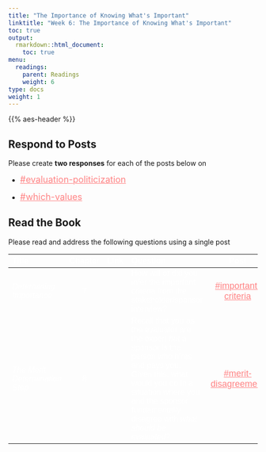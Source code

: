 ```yaml
---
title: "The Importance of Knowing What's Important"
linktitle: "Week 6: The Importance of Knowing What's Important"
toc: true
output:
  rmarkdown::html_document:
    toc: true
menu:
  readings:
    parent: Readings
    weight: 6
type: docs
weight: 1
---
```


<script src="/rmarkdown-libs/kePrint/kePrint.js"></script>

<link href="/rmarkdown-libs/lightable/lightable.css" rel="stylesheet" />

{{% aes-header %}}

## Respond to Posts

Please create **two responses** for each of the posts below on

-   <a href='https://2022edp617.slack.com/archives/C0322TGRW8N' target='_blank' style='color: #ff8384;'><font size='4px'>\#evaluation-politicization</font></a>

-   <a href='https://2022edp617.slack.com/archives/C0326L34HJ9' target='_blank' style='color: #ff8384;'><font size='4px'>\#which-values</font></a>

## Read the Book

Please read and address the following questions using a single post

<center>
<table class=" lightable-paper" style="font-family: &quot;Arial Narrow&quot;, arial, helvetica, sans-serif; width: auto !important; margin-left: auto; margin-right: auto;">
<thead>
<tr>
<th style="text-align:left;color: #ffffff !important;background-color: transparent !important;vertical-align: middle !important;">
Title
</th>
<th style="text-align:center;color: #ffffff !important;background-color: transparent !important;vertical-align: middle !important;">
Chapter
</th>
<th style="text-align:center;color: #ffffff !important;background-color: transparent !important;vertical-align: middle !important;">
Link
</th>
<th style="text-align:left;color: #ffffff !important;background-color: transparent !important;vertical-align: middle !important;">
Question
</th>
<th style="text-align:center;color: #ffffff !important;background-color: transparent !important;vertical-align: middle !important;">
Post
</th>
</tr>
</thead>
<tbody>
<tr>
<td style="text-align:left;width: 10em; color: #ffffff !important;background-color: transparent !important;vertical-align: middle !important;">
<i>Determining Importance</i>
</td>
<td style="text-align:center;width: 5em; color: #ffffff !important;background-color: transparent !important;vertical-align: middle !important;">
7
</td>
<td style="text-align:center;width: 5em; color: #ffffff !important;background-color: transparent !important;vertical-align: middle !important;">
<a href="https://methods-sagepub-com.wvu.idm.oclc.org/book/evaluation-methodology-basics/n7.xml" target="_blank">

<div style="font-size: 0.5rem;">

<i class="fa fa-external-link fa-2x" aria-hidden="true" style="color:#559977"></i>

</div>

</a>
</td>
<td style="text-align:left;width: 30em; color: #ffffff !important;background-color: transparent !important;vertical-align: middle !important;">
How will or did you infer the important criteria from the stakeholder/sponsor interview?
</td>
<td style="text-align:center;width: 10em; color: #ffffff !important;background-color: transparent !important;vertical-align: middle !important;">
<a href="https://2022edp617.slack.com/archives/C032T8GK5EZ," https: target="_blank" style="color: #ff8384;"><font size="4px">#important-criteria</font></a>
</td>
</tr>
<tr>
<td style="text-align:left;width: 10em; color: #ffffff !important;background-color: transparent !important;vertical-align: middle !important;">
<i>The Merit Determination Step</i>
</td>
<td style="text-align:center;width: 5em; color: #ffffff !important;background-color: transparent !important;vertical-align: middle !important;">
8
</td>
<td style="text-align:center;width: 5em; color: #ffffff !important;background-color: transparent !important;vertical-align: middle !important;">
<a href="https://methods-sagepub-com.wvu.idm.oclc.org/book/evaluation-methodology-basics/n8.xml" target="_blank">

<div style="font-size: 0.5rem;">

<i class="fa fa-external-link fa-2x" aria-hidden="true" style="color:#559977"></i>

</div>

</a>
</td>
<td style="text-align:left;width: 30em; color: #ffffff !important;background-color: transparent !important;vertical-align: middle !important;">
Recall that you as the evaluator are the expert <i>but</i> a sponsor is the person who hires and pays you. Given this, what would you do in a situation where you and the sponsor fundamentally disagree with <i>what should be evaluated</i>?
</td>
<td style="text-align:center;width: 10em; color: #ffffff !important;background-color: transparent !important;vertical-align: middle !important;">
<a href="https://2022edp617.slack.com/archives/C032T8GK5EZ," https: target="_blank" style="color: #ff8384;"><font size="4px">#merit-disagreement</font></a>
</td>
</tr>
</tbody>
</table>
</center>
